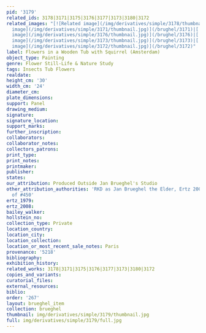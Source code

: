 ```yaml
---
pid: '3179'
related_ids: 3178|3171|3175|3176|3177|3173|3180|3172
related_images: "[![Related image](/img/derivatives/simple/3178/thumbnail.jpg)](/brughel/3178)|[![Related
  image](/img/derivatives/simple/3171/thumbnail.jpg)](/brughel/3171)|[![Related image](/img/derivatives/simple/3175/thumbnail.jpg)](/brughel/3175)|[![Related
  image](/img/derivatives/simple/3176/thumbnail.jpg)](/brughel/3176)|[![Related image](/img/derivatives/simple/3177/thumbnail.jpg)](/brughel/3177)|[![Related
  image](/img/derivatives/simple/3173/thumbnail.jpg)](/brughel/3173)|[![Related image](/img/derivatives/simple/3180/thumbnail.jpg)](/brughel/3180)|[![Related
  image](/img/derivatives/simple/3172/thumbnail.jpg)](/brughel/3172)"
label: Flowers in a Wooden Tub with Squirrel (Amsterdam)
object_type: Painting
genre: Flower Still-Life & Nature Study
tags: Insects Tub Flowers
realdate: 
height_cm: '30'
width_cm: '24'
diameter_cm: 
plate_dimensions: 
support: Panel
drawing_medium: 
signature: 
signature_location: 
support_marks: 
further_inscription: 
collaborators: 
collaborator_notes: 
collectors_patrons: 
print_type: 
print_notes: 
printmaker: 
publisher: 
states: 
our_attribution: Produced Outside Jan Brueghel's Studio
other_attribution_authorities: 'RKD as Jan Brueghel the Elder, Ertz 2008-10, variant
  of #450'
ertz_1979: 
ertz_2008: 
bailey_walker: 
hollstein_no: 
collection_type: Private
location_country: 
location_city: 
location_collection: 
location_or_most_recent_sale_notes: Paris
provenance: '5218'
bibliography: 
exhibition_history: 
related_works: 3178|3171|3175|3176|3177|3173|3180|3172
copies_and_variants: 
curatorial_files: 
external_resources: 
biblio: 
order: '267'
layout: brueghel_item
collection: brueghel
thumbnail: img/derivatives/simple/3179/thumbnail.jpg
full: img/derivatives/simple/3179/full.jpg
---
```

